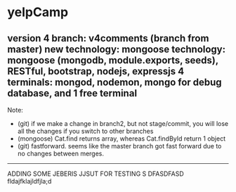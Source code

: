 # yelpCamp

version 4
branch: v4comments (branch from master)
new technology: mongoose 
technology: mongoose (mongodb, module.exports,  seeds), RESTful, bootstrap, nodejs, expressjs
4 terminals: mongod, nodemon, mongo for debug database, and 1 free terminal
---------------
Note: 
- (git) if we make a change in branch2, but not stage/commit, you will lose all the changes if you switch to other branches
- (mongoose) Cat.find returns array, whereas Cat.findById return 1 object
- (git) fastforward. seems like the master branch got fast forward due to no changes between merges. 
---------------
ADDING SOME JEBERIS JJSUT FOR TESTING S
DFASDFASD
fldajfklajldfjla;d